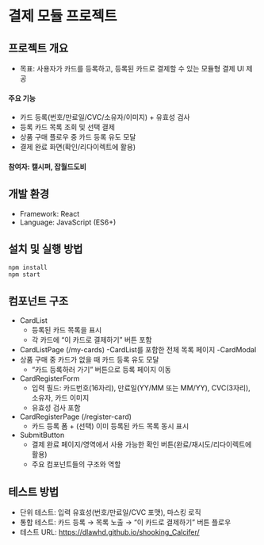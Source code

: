 # 결제 모듈 프로젝트

## 프로젝트 개요
- 목표: 사용자가 카드를 등록하고, 등록된 카드로 결제할 수 있는 모듈형 결제 UI 제공

#### 주요 기능
- 카드 등록(번호/만료일/CVC/소유자/이미지) + 유효성 검사
- 등록 카드 목록 조회 및 선택 결제
- 상품 구매 플로우 중 카드 등록 유도 모달
- 결제 완료 화면(확인/리다이렉트에 활용)

#### 참여자: 캘시퍼, 잡월드도비

## 개발 환경
- Framework: React
- Language: JavaScript (ES6+)

## 설치 및 실행 방법
```
npm install
npm start
```

## 컴포넌트 구조
- CardList
  - 등록된 카드 목록을 표시
  - 각 카드에 “이 카드로 결제하기” 버튼 포함
- CardListPage (/my-cards)
  -CardList를 포함한 전체 목록 페이지
  -CardModal
- 상품 구매 중 카드가 없을 때 카드 등록 유도 모달
  - “카드 등록하러 가기” 버튼으로 등록 페이지 이동
- CardRegisterForm
  - 입력 필드: 카드번호(16자리), 만료일(YY/MM 또는 MM/YY), CVC(3자리), 소유자, 카드 이미지
  - 유효성 검사 포함
- CardRegisterPage (/register-card)
  - 카드 등록 폼 + (선택) 이미 등록된 카드 목록 동시 표시
- SubmitButton
  - 결제 완료 페이지/영역에서 사용 가능한 확인 버튼(완료/재시도/리다이렉트에 활용)
  - 주요 컴포넌트들의 구조와 역할

## 테스트 방법
- 단위 테스트: 입력 유효성(번호/만료일/CVC 포맷), 마스킹 로직
- 통합 테스트: 카드 등록 → 목록 노출 → “이 카드로 결제하기” 버튼 플로우
- 테스트 URL: https://dlawhd.github.io/shooking_Calcifer/

